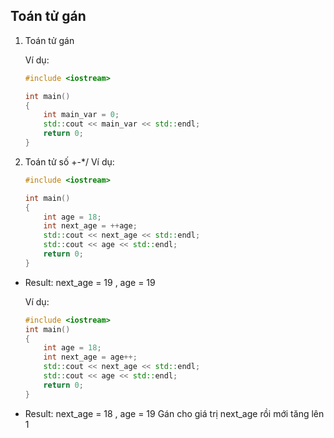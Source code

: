 ## Toán tử gán

1. Toán tử gán

    Ví dụ:
    ```cpp
    #include <iostream> 

    int main()
    {
        int main_var = 0;
        std::cout << main_var << std::endl;
        return 0;
    }
    ```
2. Toán tử số +-*/
 Ví dụ:
    ```cpp
    #include <iostream> 

    int main()
    {
        int age = 18;
        int next_age = ++age;
        std::cout << next_age << std::endl;
        std::cout << age << std::endl;
        return 0;
    }
    ```
- Result: next_age = 19 , age = 19 

    Ví dụ:
    ```cpp
    #include <iostream> 
    int main()
    {
        int age = 18;
        int next_age = age++;
        std::cout << next_age << std::endl;
        std::cout << age << std::endl;
        return 0;
    }
    
    ```

- Result: next_age = 18 , age = 19  Gán cho giá trị next_age rồi mới tăng lên 1

    